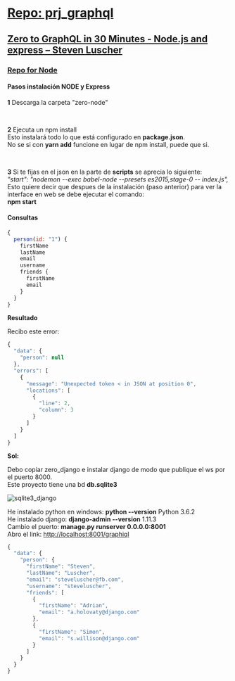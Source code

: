 <!--
README.md branch master 1.0.0

https://youtu.be/UBGzsb2UkeY?t=879
https://github.com/eacevedof/prj_graphql
-->
<h1>
    <a href="https://github.com/eacevedof/prj_graphql">Repo: prj_graphql</a>
</h1>
<h2>
    <a href="https://youtu.be/UBGzsb2UkeY?t=879">Zero to GraphQL in 30 Minutes - Node.js and express – Steven Luscher</a>
</h2>
<h3>
    <a href="https://github.com/steveluscher/zero-to-graphql/tree/master/zero-node">Repo for Node</a>
</h3>

<h4>Pasos instalación NODE y Express</h4>
<p>    
    <b>1</b> Descarga la carpeta "zero-node" 
</p>
<br/>
<p>
    <b>2</b> Ejecuta un npm install <br/>
    Esto instalará todo lo que está configurado en <b>package.json</b>.<br/>
    No se si con <b>yarn add</b> funcione en lugar de npm install, puede que si.
</p>
<br/>
<p>
    <b>3</b> Si te fijas en el json en la parte de <b>scripts</b> se aprecia lo siguiente:<br/>
    <i>"start": "nodemon --exec babel-node --presets es2015,stage-0 -- index.js",</i><br/>
    Esto quiere decir que despues de la instalación (paso anterior) para ver la interface
    en web se debe ejecutar el comando:<br/>
    <b>npm start</b>
</p>

<h4>Consultas</h4>

```js
{
  person(id: "1") {
    firstName
    lastName
    email
    username
    friends {
      firstName
      email
    }
  }
}
```

<b>Resultado</b>
<p>
Recibo este error:
</p>

```js
{
  "data": {
    "person": null
  },
  "errors": [
    {
      "message": "Unexpected token < in JSON at position 0",
      "locations": [
        {
          "line": 2,
          "column": 3
        }
      ]
    }
  ]
}
```

<b>Sol:</b>
<p>
  Debo copiar zero_django e instalar django de modo que publique el ws
  por el puerto 8000.<br/>
  Este proyecto tiene una bd <b>db.sqlite3</b>
</p>

![sqlite3_django](https://user-images.githubusercontent.com/2829142/28817065-592b9d18-76a7-11e7-8ca6-c1679300f76e.PNG)

<p>
He instalado python en windows: <b>python --version</b> Python 3.6.2 <br/>
He instalado django: <b>django-admin --version</b> 1.11.3 <br/>
Cambio el puerto: <b>manage.py runserver 0.0.0.0:8001</b> <br/>
Abro el link: <a href="http://localhost:8001/graphiql">http://localhost:8001/graphiql</b>
</p>

```js
{
  "data": {
    "person": {
      "firstName": "Steven",
      "lastName": "Luscher",
      "email": "steveluscher@fb.com",
      "username": "steveluscher",
      "friends": [
        {
          "firstName": "Adrian",
          "email": "a.holovaty@django.com"
        },
        {
          "firstName": "Simon",
          "email": "s.willison@django.com"
        }
      ]
    }
  }
}
```
